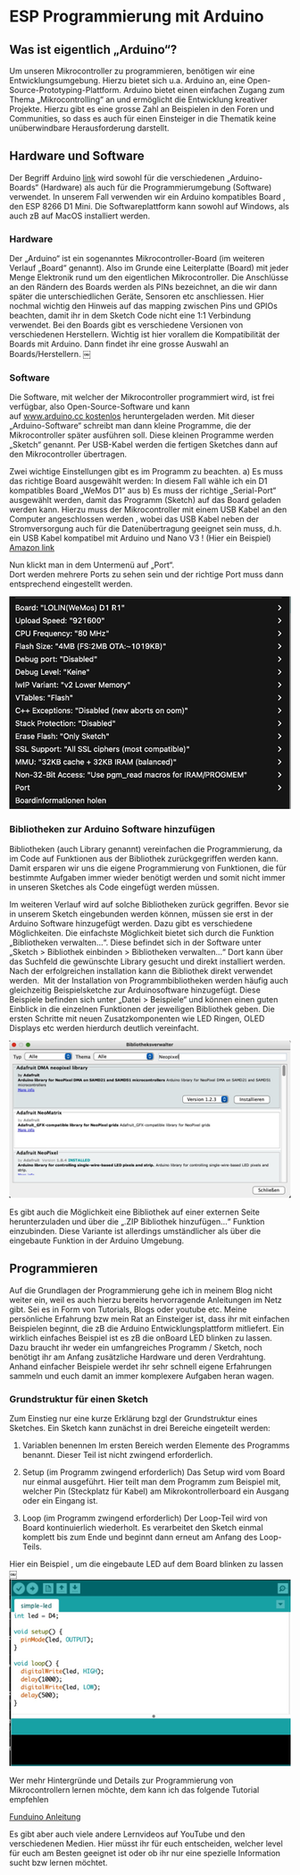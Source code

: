 # ESP Programmierung mit Arduino

## Was ist eigentlich „Arduino“?
Um unseren Mikrocontroller zu programmieren, benötigen wir eine Entwicklungsumgebung. 
Hierzu bietet sich u.a. Arduino an, eine Open-Source-Prototyping-Plattform. 
Arduino bietet einen einfachen Zugang zum Thema „Mikrocontrolling“ an und ermöglicht die Entwicklung kreativer Projekte. 
Hierzu gibt es eine grosse Zahl an Beispielen in den Foren und Communities, 
so dass es auch für einen Einsteiger in die Thematik keine unüberwindbare Herausforderung darstellt.

## Hardware und Software
Der Begriff Arduino [link](https://de.wikipedia.org/wiki/Arduino_(Plattform) ) wird sowohl für die verschiedenen 
„Arduino-Boards“ (Hardware) als auch für die Programmierumgebung (Software) verwendet. 
In unserem Fall verwenden wir ein Arduino kompatibles Board , den ESP 8266 D1 Mini. 
Die Softwareplattform kann sowohl auf Windows, als auch zB auf MacOS installiert werden.

### Hardware
Der „Arduino“ ist ein sogenanntes Mikrocontroller-Board (im weiteren Verlauf „Board“ genannt). Also im Grunde eine Leiterplatte (Board) mit jeder Menge Elektronik rund um den eigentlichen Mikrocontroller. Die Anschlüsse an den Rändern des Boards werden als PINs bezeichnet, an die wir dann später die unterschiedlichen Geräte, Sensoren etc anschliessen. Hier nochmal wichtig den Hinweis auf das mapping zwischen Pins und GPIOs beachten, damit ihr in dem Sketch Code nicht eine 1:1 Verbindung verwendet. 
Bei den Boards gibt es verschiedene Versionen von verschiedenen Herstellern. Wichtig ist hier vorallem die Kompatibilität der Boards mit Arduino. Dann findet ihr eine grosse Auswahl an Boards/Herstellern.
￼

### Software
Die Software, mit welcher der Mikrocontroller programmiert wird, ist frei verfügbar, also Open-Source-Software und kann auf www.arduino.cc kostenlos heruntergeladen werden. Mit dieser „Arduino-Software“ schreibt man dann kleine Programme, die der Mikrocontroller später ausführen soll. Diese kleinen Programme werden „Sketch“ genannt.
Per USB-Kabel werden die fertigen Sketches dann auf den Mikrocontroller übertragen.

Zwei wichtige Einstellungen gibt es im Programm zu beachten.
a) Es muss das richtige Board ausgewählt werden: In diesem Fall wähle ich ein D1 kompatibles Board „WeMos D1“ aus
b) Es muss der richtige „Serial-Port“ ausgewählt werden, damit das Programm (Sketch) auf das Board geladen werden kann. 
Hierzu muss der Mikrocontroller mit einem USB Kabel an den Computer angeschlossen werden , 
wobei das USB Kabel neben der Stromversorgung auch für die Datenübertragung geeignet sein muss, 
d.h. ein USB Kabel kompatibel mit Arduino und Nano V3 ! 
(Hier ein Beispiel)
[Amazon link](https://www.amazon.de/AZDelivery-Arduino-Nano-Kompatibel-V3/dp/B07CP4NCH3/ref=sr_1_22_sspa?__mk_de_DE=%C3%85M%C3%85%C5%BD%C3%95%C3%91&keywords=usb+cable+esp8266&qid=1638636069&sr=8-22-spons&psc=1&smid=A1X7QLRQH87QA3&spLa=ZW5jcnlwdGVkUXVhbGlmaWVyPUExVVpETE9HVDFYVjFaJmVuY3J5cHRlZElkPUEwNTU5NzQyMjBSTlk5TDAxSzhMMyZlbmNyeXB0ZWRBZElkPUEwNDEyMzI5MUhJREQyWk8zNVhDMyZ3aWRnZXROYW1lPXNwX2J0ZiZhY3Rpb249Y2xpY2tSZWRpcmVjdCZkb05vdExvZ0NsaWNrPXRydWU= )


Nun klickt man in dem Untermenü  auf „Port“.  
Dort werden mehrere Ports zu sehen sein und der richtige Port muss dann entsprechend eingestellt werden.

![image logo](../../projects/ArduinoIntro/images/Port-Arduino-Auswahl.jpg)

### Bibliotheken zur Arduino Software hinzufügen

Bibliotheken (auch Library genannt)  vereinfachen die Programmierung, da im Code auf Funktionen aus der Bibliothek zurückgegriffen 
werden kann. Damit ersparen wir uns die eigene Programmierung von Funktionen, 
die für bestimmte Aufgaben immer wieder benötigt werden und somit nicht immer in unseren Sketches als Code eingefügt werden müssen.

Im weiteren Verlauf wird auf solche Bibliotheken zurück gegriffen. 
Bevor sie in unserem Sketch eingebunden werden können, müssen sie erst in der Arduino Software hinzugefügt werden. 
Dazu gibt es verschiedene Möglichkeiten.
Die einfachste Möglichkeit bietet sich durch die Funktion „Bibliotheken verwalten…“. 
Diese befindet sich in der Software unter „Sketch > Bibliothek einbinden > Bibliotheken verwalten…“ 
Dort kann über das Suchfeld die gewünschte Library gesucht und direkt installiert werden. 
Nach der erfolgreichen installation kann die Bibliothek direkt verwendet werden. 
Mit der Installation von Programmbibliotheken werden häufig auch gleichzeitig Beispielsketche zur Arduinosoftware hinzugefügt. 
Diese Beispiele befinden sich unter „Datei > Beispiele“ und können einen guten Einblick in die einzelnen Funktionen der jeweiligen 
Bibliothek geben. 
Die ersten Schritte mit neuen Zusatzkomponenten wie LED Ringen, OLED Displays etc werden hierdurch deutlich vereinfacht.

![image logo](../../projects/ArduinoIntro/images/Arduino-Bibliotheken.jpg)

Es gibt auch die Möglichkeit eine Bibliothek auf einer externen Seite herunterzuladen und über die 
„.ZIP Bibliothek hinzufügen…“ Funktion einzubinden. 
Diese Variante ist allerdings umständlicher als über die eingebaute Funktion in der Arduino Umgebung.

## Programmieren

Auf die Grundlagen der Programmierung gehe ich in meinem Blog nicht weiter ein, weil es auch hierzu bereits hervorragende Anleitungen
im Netz gibt. Sei es in Form von Tutorials, Blogs oder youtube etc.
Meine persönliche Erfahrung bzw mein Rat an Einsteiger ist, dass ihr mit einfachen Beispielen beginnt, die zB die Arduino 
Entwicklungsplattform mitliefert. Ein wirklich einfaches Beispiel ist es zB die onBoard LED blinken zu lassen. Dazu braucht ihr weder 
ein umfangreiches Programm / Sketch, noch benötigt ihr am Anfang zusätzliche Hardware und deren Verdrahtung.
Anhand einfacher Beispiele werdet ihr sehr schnell eigene Erfahrungen sammeln und euch damit an immer komplexere Aufgaben heran wagen.

### Grundstruktur für einen Sketch

Zum Einstieg nur eine kurze Erklärung bzgl der Grundstruktur eines Sketches. 
Ein Sketch kann zunächst in drei Bereiche eingeteilt werden:

1. Variablen benennen
Im ersten Bereich werden Elemente des Programms benannt.  Dieser Teil ist nicht zwingend erforderlich.

2. Setup (im Programm zwingend erforderlich)
Das Setup wird vom Board nur einmal ausgeführt. Hier teilt man dem Programm zum Beispiel mit, welcher Pin (Steckplatz 
für Kabel) am Mikrokontrollerboard ein Ausgang oder ein Eingang ist.

3. Loop (im Programm zwingend erforderlich)
Der Loop-Teil wird von Board kontinuierlich wiederholt. Es verarbeitet den Sketch einmal komplett bis zum Ende und beginnt dann 
erneut am Anfang des Loop-Teils.

Hier ein Beispiel , um die eingebaute LED auf dem Board blinken zu lassen
￼
![image logo](../../projects/ArduinoIntro/images/simple-led-Sketch.jpg)

Wer mehr Hintergründe und Details zur Programmierung von Mikrocontrollern lernen möchte, dem kann ich das folgende Tutorial empfehlen

[Funduino Anleitung](https://funduino.de/anleitung)

Es gibt aber auch viele andere Lernvideos auf YouTube und den verschiedenen Medien. 
Hier müsst ihr für euch entscheiden, welcher level für euch am Besten geeignet ist oder ob ihr nur eine spezielle Information 
sucht bzw lernen möchtet.

